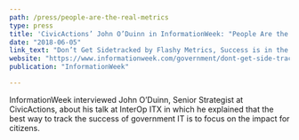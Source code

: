 ```yaml
---
path: /press/people-are-the-real-metrics
type: press
title: 'CivicActions’ John O’Duinn in InformationWeek: "People Are the Real Metrics"'
date: "2018-06-05"
link_text: "Don’t Get Sidetracked by Flashy Metrics, Success is in the People"
website: "https://www.informationweek.com/government/dont-get-side-tracked-by-flashy-metrics-success-is-in-the-people/d/d-id/1331791"
publication: "InformationWeek"

---
```


InformationWeek interviewed John O’Duinn, Senior Strategist at CivicActions, about his talk at InterOp ITX in which he explained that the best way to track the success of government IT is to focus on the impact for citizens.